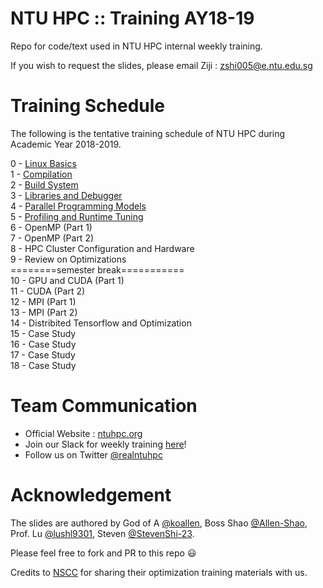 # NTU HPC :: Training AY18-19
Repo for code/text used in NTU HPC internal weekly training.

If you wish to request the slides, please email Ziji : zshi005@e.ntu.edu.sg

# Training Schedule
The following is the tentative training schedule of NTU HPC during Academic Year 2018-2019. 

0 - [Linux Basics](https://github.com/ntuhpc/training-ay1819/tree/master/0-Linux_Basics) \
1 - [Compilation](https://github.com/ntuhpc/training-ay1819/tree/master/1-Compilation) \
2 - [Build System](https://github.com/ntuhpc/training-ay1819/tree/master/2-Build_System) \
3 - [Libraries and Debugger](https://github.com/ntuhpc/training-ay1819/tree/master/3-Libraries_and_Debugger) \
4 - [Parallel Programming Models](https://github.com/ntuhpc/training-ay1819/tree/master/4-Parallel_Programming_Models) \
5 - [Profiling and Runtime Tuning](https://github.com/ntuhpc/training-ay1819/tree/master/5-Profiling) \
6 - OpenMP (Part 1) \
7 - OpenMP (Part 2) \
8 - HPC Cluster Configuration and Hardware \
9 - Review on Optimizations \
========semester break===========\
10 - GPU and CUDA (Part 1) \
11 - CUDA (Part 2) \
12 - MPI (Part 1) \
13 - MPI (Part 2) \
14 - Distribited Tensorflow and Optimization\
15 - Case Study\
16 - Case Study\
17 - Case Study\
18 - Case Study

# Team Communication
* Official Website : [ntuhpc.org](https://ntuhpc.org/)
* Join our Slack for weekly training [here](https://ntuhpc-workshops.slack.com/)!
* Follow us on Twitter [@realntuhpc](https://twitter.com/realntuhpc?lang=en)

# Acknowledgement
The slides are authored by God of A [@koallen](https://github.com/koallen), Boss Shao [@Allen-Shao](https://github.com/Allen-Shao), Prof. Lu [@lushl9301](https://github.com/lushl9301), Steven [@StevenShi-23](https://github.com/StevenShi-23).

Please feel free to fork and PR to this repo :smiley:

Credits to [NSCC](https://www.nscc.sg/) for sharing their optimization training materials with us.
